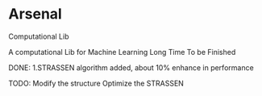 # Arsenal
Computational Lib

A computational Lib for Machine Learning
Long Time To be Finished

DONE:
	1.STRASSEN algorithm added, about 10% enhance in performance
	
TODO:
	Modify the structure
	Optimize the STRASSEN
